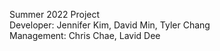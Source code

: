 Summer 2022 Project <br  />
Developer: Jennifer Kim, David Min, Tyler Chang <br />
Management: Chris Chae, Lavid Dee
